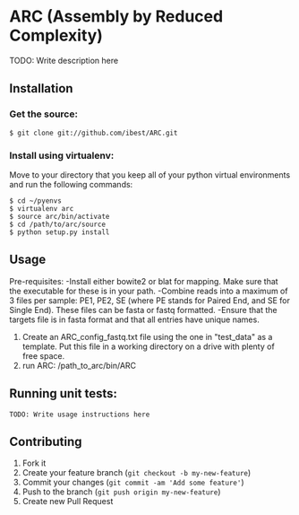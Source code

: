 # ARC (Assembly by Reduced Complexity)

TODO: Write description here

## Installation
### Get the source:
    $ git clone git://github.com/ibest/ARC.git

### Install using virtualenv:
Move to your directory that you keep all of your python virtual environments and run the following commands:

    $ cd ~/pyenvs
    $ virtualenv arc
    $ source arc/bin/activate
    $ cd /path/to/arc/source
    $ python setup.py install

## Usage

Pre-requisites:
    -Install either bowite2 or blat for mapping. Make sure that the executable for these is in your path.
    -Combine reads into a maximum of 3 files per sample: PE1, PE2, SE (where PE stands for Paired End, and SE for Single End). These files can be fasta or fastq formatted.
    -Ensure that the targets file is in fasta format and that all entries have unique names.

1) Create an ARC_config_fastq.txt file using the one in "test_data" as a template. Put this file in a working directory on a drive with plenty of free space.
2) run ARC: /path_to_arc/bin/ARC


## Running unit tests:

    TODO: Write usage instructions here

## Contributing

1. Fork it
2. Create your feature branch (`git checkout -b my-new-feature`)
3. Commit your changes (`git commit -am 'Add some feature'`)
4. Push to the branch (`git push origin my-new-feature`)
5. Create new Pull Request
